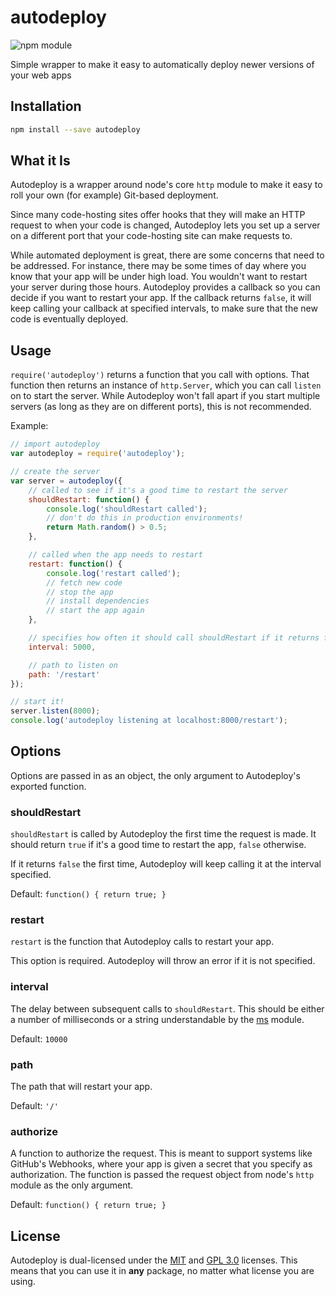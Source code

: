 autodeploy
==========
![npm module](https://nodei.co/npm/autodeploy.png?downloads=true)

Simple wrapper to make it easy to automatically deploy newer versions of your web apps

## Installation
```bash
npm install --save autodeploy
```

## What it Is
Autodeploy is a wrapper around node's core `http` module to make it easy to
roll your own (for example) Git-based deployment.

Since many code-hosting sites offer hooks that they will make an HTTP request to
when your code is changed, Autodeploy lets you set up a server on a different
port that your code-hosting site can make requests to.

While automated deployment is great, there are some concerns that need to be
addressed. For instance, there may be some times of day where you know that your
app will be under high load. You wouldn't want to restart your server during
those hours. Autodeploy provides a callback so you can decide if you want to
restart your app. If the callback returns `false`, it will keep calling your
callback at specified intervals, to make sure that the new code is eventually
deployed.

## Usage
`require('autodeploy')` returns a function that you call with options. That
function then returns an instance of `http.Server`, which you can call `listen`
on to start the server. While Autodeploy won't fall apart if you start multiple
servers (as long as they are on different ports), this is not recommended.

Example:
```js
// import autodeploy
var autodeploy = require('autodeploy');

// create the server
var server = autodeploy({
    // called to see if it's a good time to restart the server
    shouldRestart: function() {
        console.log('shouldRestart called');
        // don't do this in production environments!
        return Math.random() > 0.5;
    },

    // called when the app needs to restart
    restart: function() {
        console.log('restart called');
        // fetch new code
        // stop the app
        // install dependencies
        // start the app again
    },

    // specifies how often it should call shouldRestart if it returns false the first time
    interval: 5000,

    // path to listen on
    path: '/restart'
});

// start it!
server.listen(8000);
console.log('autodeploy listening at localhost:8000/restart');
```

## Options
Options are passed in as an object, the only argument to Autodeploy's exported
function.

### shouldRestart
`shouldRestart` is called by Autodeploy the first time the request is made. It
should return `true` if it's a good time to restart the app, `false` otherwise.

If it returns `false` the first time, Autodeploy will keep calling it at the
interval specified.

Default: `function() { return true; }`

### restart
`restart` is the function that Autodeploy calls to restart your app.

This option is required. Autodeploy will throw an error if it is not specified.

### interval
The delay between subsequent calls to `shouldRestart`. This should be either a
number of milliseconds or a string understandable by the
[ms](http://npmjs.com/package/ms) module.

Default: `10000`

### path
The path that will restart your app.

Default: `'/'`

### authorize
A function to authorize the request. This is meant to support systems like
GitHub's Webhooks, where your app is given a secret that you specify as
authorization. The function is passed the request object from node's `http`
module as the only argument.

Default: `function() { return true; }`

## License
Autodeploy is dual-licensed under the
[MIT](http://www.opensource.org/licenses/mit-license.php) and
[GPL 3.0](http://www.opensource.org/licenses/gpl-3.0.html) licenses. This means
that you can use it in **any** package, no matter what license you are using.
